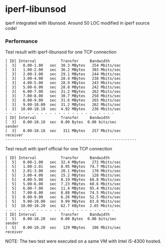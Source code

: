 # iperf-libunsod
iperf integrated with libunsod. Around 50 LOC modified in iperf source code!

### Performance
Test result with iperf-libunsod for one TCP connection 

	[ ID] Interval           Transfer     Bandwidth
	[  3]   0.00-1.00   sec  30.3 MBytes   254 Mbits/sec
	[  3]   1.00-2.00   sec  36.2 MBytes   303 Mbits/sec
	[  3]   2.00-3.00   sec  29.1 MBytes   244 Mbits/sec
	[  3]   3.00-4.00   sec  28.4 MBytes   238 Mbits/sec
	[  3]   4.00-5.00   sec  28.9 MBytes   243 Mbits/sec
	[  3]   5.00-6.00   sec  28.8 MBytes   242 Mbits/sec
	[  3]   6.00-7.00   sec  31.2 MBytes   262 Mbits/sec
	[  3]   7.00-8.00   sec  30.7 MBytes   258 Mbits/sec
	[  3]   8.00-9.00   sec  31.6 MBytes   265 Mbits/sec
	[  3]   9.00-10.00  sec  31.2 MBytes   262 Mbits/sec
	[  3]  10.00-10.18  sec  4.92 MBytes   236 Mbits/sec
	- - - - - - - - - - - - - - - - - - - - - - - - -
	[ ID] Interval           Transfer     Bandwidth
	[  3]   0.00-10.18  sec  0.00 Bytes  0.00 bits/sec                  sender
	[  3]   0.00-10.18  sec   311 MBytes   257 Mbits/sec                  receiver
	-----------------------------------------------------------

Test result with iperf official for one TCP connection
 
	[ ID] Interval           Transfer     Bandwidth
	[  5]   0.00-1.00   sec  32.4 MBytes   272 Mbits/sec
	[  5]   1.00-2.01   sec  8.95 MBytes  74.7 Mbits/sec
	[  5]   2.01-3.00   sec  20.1 MBytes   170 Mbits/sec
	[  5]   3.00-4.00   sec  15.2 MBytes   128 Mbits/sec
	[  5]   4.00-5.00   sec  8.19 MBytes  68.8 Mbits/sec
	[  5]   5.00-6.00   sec  7.23 MBytes  60.6 Mbits/sec
	[  5]   6.00-7.00   sec  11.4 MBytes  95.4 Mbits/sec
	[  5]   7.00-8.00   sec  8.88 MBytes  74.5 Mbits/sec
	[  5]   8.00-9.00   sec  6.26 MBytes  52.5 Mbits/sec
	[  5]   9.00-10.00  sec  9.99 MBytes  83.8 Mbits/sec
	[  5]  10.00-10.20  sec  62.7 KBytes  2.65 Mbits/sec
	- - - - - - - - - - - - - - - - - - - - - - - - -
	[ ID] Interval           Transfer     Bandwidth
	[  5]   0.00-10.20  sec  0.00 Bytes  0.00 bits/sec                  sender
	[  5]   0.00-10.20  sec   129 MBytes   106 Mbits/sec                  receiver

NOTE: The two test were executed on a same VM with Intel i5-4300 hosted.

